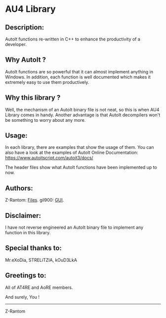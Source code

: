 AU4 Library
===================================================================================

Description:
-----------
AutoIt functions re-written in C++ to enhance the productivity of a developer.

Why AutoIt ?
-----------
AutoIt functions are so powerful that it can almost implement anything in Windows. In addition, each function is well documented which makes it extremely easy to use them productively.

Why this library ?
-----------
Well, the mechanism of an AutoIt binary file is not neat, so this is when AU4 Library comes in handy. Another advantage is that AutoIt decompilers won't be something to worry about any more.

Usage:
-----------
In each library, there are examples that show the usage of them. You can also have a look at the examples of AutoIt Online Documentation: https://www.autoitscript.com/autoit3/docs/ 

The header files show what AutoIt functions have been implemented up to now.

Authors:
-----------
Z-Rantom: [Files](https://github.com/Z-Rantom/AU4-Library/blob/master/AU4Lib/lib/files/files.h).
gil900: [GUI](https://github.com/GilEli1/CU3-Library/blob/master/gui.h).

Disclaimer:
-----------
I have not reverse engineered an AutoIt binary file to implement any function in this library.

Special thanks to:
-----------
Mr.eXoDia, STRELiTZIA, kOuD3LkA

Greetings to:
-----------
All of AT4RE and AoRE members.

And surely, You !

-----------
Z-Rantom